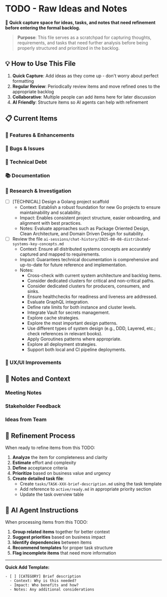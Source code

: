 # TODO - Raw Ideas and Notes

📝 **Quick capture space for ideas, tasks, and notes that need refinement before entering the formal backlog.**

> **Purpose**: This file serves as a scratchpad for capturing thoughts, requirements, and tasks that need further analysis before being properly structured and prioritized in the backlog.

## 💡 How to Use This File

1. **Quick Capture**: Add ideas as they come up - don't worry about perfect formatting
2. **Regular Review**: Periodically review items and move refined ones to the appropriate backlog
3. **Collaborative**: Multiple people can add items here for later discussion
4. **AI Friendly**: Structure items so AI agents can help with refinement

## 📋 Current Items

### 🚀 Features & Enhancements
<!-- Add new feature ideas here -->

### 🐛 Bugs & Issues
<!-- Add bug reports and issues here -->

### 🔧 Technical Debt
<!-- Add technical improvements here -->

### 📚 Documentation
<!-- Add documentation tasks here -->

### 🧪 Research & Investigation
<!-- Add research tasks and spikes here -->
- [ ] [TECHNICAL] Design a Golang project scaffold
  - Context: Establish a robust foundation for new Go projects to ensure maintainability and scalability.
  - Impact: Enables consistent project structure, easier onboarding, and alignment with best practices.
  - Notes: Evaluate approaches such as Package Oriented Design, Clean Architecture, and Domain Driven Design for suitability.
- [ ] Review the file `ai-sessions/chat-history/2025-08-08-distributed-systems-key-concepts.md`
  - Context: Ensure all distributed systems concepts are accurately captured and mapped to requirements.
  - Impact: Guarantees technical documentation is comprehensive and up-to-date for future reference and implementation.
  - Notes: 
      - Cross-check with current system architecture and backlog items.
      - Consider dedicated clusters for critical and non-critical paths.
      - Consider dedicated clusters for producers, consumers, and sinks.
      - Ensure healthchecks for readiness and liveness are addressed.
      - Evaluate GraphQL integration.
      - Define rate limits for both instance and cluster levels.
      - Integrate Vault for secrets management.
      - Explore cache strategies.
      - Explore the most important design patterns.
      - Use different types of system design (e.g., DDD, Layered, etc.; check references in relevant books).
      - Apply Goroutines patterns where appropriate.
      - Explore all deployment strategies.
      - Support both local and CI pipeline deployments.

### 🎨 UX/UI Improvements
<!-- Add user experience improvements here -->

## 📝 Notes and Context

### Meeting Notes
<!-- Add relevant meeting notes that might generate tasks -->

### Stakeholder Feedback
<!-- Add feedback from users, customers, or stakeholders -->

### Ideas from Team
<!-- Add brainstorming results and team suggestions -->

## 🔄 Refinement Process

When ready to refine items from this TODO:

1. **Analyze** the item for completeness and clarity
2. **Estimate** effort and complexity
3. **Define** acceptance criteria
4. **Prioritize** based on business value and urgency
5. **Create detailed task file**:
   - Create `tasks/TASK-XXX-brief-description.md` using the task template
   - Add reference to `active/ready.md` in appropriate priority section
   - Update the task overview table

## 🤖 AI Agent Instructions

When processing items from this TODO:

1. **Group related items** together for better context
2. **Suggest priorities** based on business impact
3. **Identify dependencies** between items
4. **Recommend templates** for proper task structure
5. **Flag incomplete items** that need more information

---

**Quick Add Template:**
```
- [ ] [CATEGORY] Brief description
  - Context: Why is this needed?
  - Impact: Who benefits and how?
  - Notes: Any additional considerations
```
